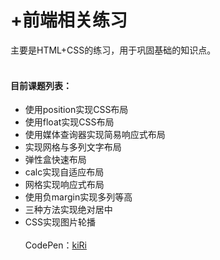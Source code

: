 +前端相关练习
===
主要是HTML+CSS的练习，用于巩固基础的知识点。
<br><br>
#### 目前课题列表：
+ 使用position实现CSS布局
+ 使用float实现CSS布局
+ 使用媒体查询器实现简易响应式布局
+ 实现网格与多列文字布局
+ 弹性盒快速布局
+ calc实现自适应布局
+ 网格实现响应式布局
+ 使用负margin实现多列等高
+ 三种方法实现绝对居中
+ CSS实现图片轮播
<br><br>
CodePen：<a target="_blank" href="http://codepen.io/kiRinoi/#">kiRi</a>
